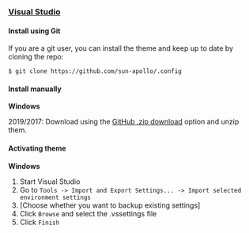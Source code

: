 ### [Visual Studio](https://www.visualstudio.com/)

#### Install using Git

If you are a git user, you can install the theme and keep up to date by cloning the repo:

    $ git clone https://github.com/sun-apollo/.config

#### Install manually

**Windows**

2019/2017: Download using the [GitHub .zip download](https://github.com/sun-apollo/.config/archive/master.zip) option and unzip them.

#### Activating theme

**Windows**

1.  Start Visual Studio
2.  Go to `Tools -> Import and Export Settings... -> Import selected environment settings`
3.  \[Choose whether you want to backup existing settings\]
4.  Click `Browse` and select the .vssettings file
5.  Click `Finish`